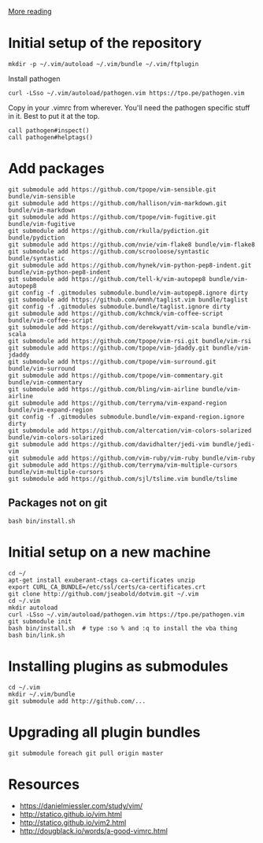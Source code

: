 [More reading](http://vimcasts.org/episodes/synchronizing-plugins-with-git-submodules-and-pathogen/)

# Initial setup of the repository

    mkdir -p ~/.vim/autoload ~/.vim/bundle ~/.vim/ftplugin

Install pathogen

    curl -LSso ~/.vim/autoload/pathogen.vim https://tpo.pe/pathogen.vim

Copy in your .vimrc from wherever. You'll need the pathogen specific stuff in it. Best to put it at the top.

    call pathogen#inspect()
    call pathogen#helptags()

# Add packages

    git submodule add https://github.com/tpope/vim-sensible.git bundle/vim-sensible
    git submodule add https://github.com/hallison/vim-markdown.git bundle/vim-markdown
    git submodule add https://github.com/tpope/vim-fugitive.git bundle/vim-fugitive
    git submodule add https://github.com/rkulla/pydiction.git bundle/pydiction
    git submodule add https://github.com/nvie/vim-flake8 bundle/vim-flake8
    git submodule add https://github.com/scrooloose/syntastic bundle/syntastic
    git submodule add https://github.com/hynek/vim-python-pep8-indent.git bundle/vim-python-pep8-indent
    git submodule add https://github.com/tell-k/vim-autopep8 bundle/vim-autopep8
    git config -f .gitmodules submodule.bundle/vim-autopep8.ignore dirty
    git submodule add https://github.com/emnh/taglist.vim bundle/taglist
    git config -f .gitmodules submodule.bundle/taglist.ignore dirty
    git submodule add https://github.com/kchmck/vim-coffee-script bundle/vim-coffee-script
    git submodule add https://github.com/derekwyatt/vim-scala bundle/vim-scala
    git submodule add https://github.com/tpope/vim-rsi.git bundle/vim-rsi
    git submodule add https://github.com/tpope/vim-jdaddy.git bundle/vim-jdaddy
    git submodule add https://github.com/tpope/vim-surround.git bundle/vim-surround
    git submodule add https://github.com/tpope/vim-commentary.git bundle/vim-commentary
    git submodule add https://github.com/bling/vim-airline bundle/vim-airline
    git submodule add https://github.com/terryma/vim-expand-region bundle/vim-expand-region
    git config -f .gitmodules submodule.bundle/vim-expand-region.ignore dirty
    git submodule add https://github.com/altercation/vim-colors-solarized bundle/vim-colors-solarized
    git submodule add https://github.com/davidhalter/jedi-vim bundle/jedi-vim
    git submodule add https://github.com/vim-ruby/vim-ruby bundle/vim-ruby
    git submodule add https://github.com/terryma/vim-multiple-cursors bundle/vim-multiple-cursors
    git submodule add https://github.com/sjl/tslime.vim bundle/tslime

## Packages not on git

    bash bin/install.sh

# Initial setup on a new machine


    cd ~/
    apt-get install exuberant-ctags ca-certificates unzip
    export CURL_CA_BUNDLE=/etc/ssl/certs/ca-certificates.crt
    git clone http://github.com/jseabold/dotvim.git ~/.vim
    cd ~/.vim
    mkdir autoload
    curl -LSso ~/.vim/autoload/pathogen.vim https://tpo.pe/pathogen.vim
    git submodule init
    bash bin/install.sh  # type :so % and :q to install the vba thing
    bash bin/link.sh


# Installing plugins as submodules

    cd ~/.vim
    mkdir ~/.vim/bundle
    git submodule add http://github.com/...

# Upgrading all plugin bundles

    git submodule foreach git pull origin master

# Resources

* https://danielmiessler.com/study/vim/
* http://statico.github.io/vim.html
* http://statico.github.io/vim2.html
* http://dougblack.io/words/a-good-vimrc.html
